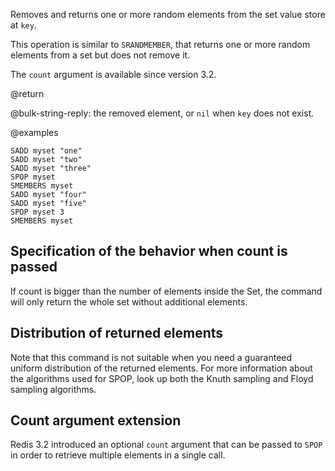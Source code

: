 Removes and returns one or more random elements from the set value store at
`key`.

This operation is similar to `SRANDMEMBER`, that returns one or more random
elements from a set but does not remove it.

The `count` argument is available since version 3.2.

@return

@bulk-string-reply: the removed element, or `nil` when `key` does not exist.

@examples

```cli
SADD myset "one"
SADD myset "two"
SADD myset "three"
SPOP myset
SMEMBERS myset
SADD myset "four"
SADD myset "five"
SPOP myset 3
SMEMBERS myset
```

## Specification of the behavior when count is passed

If count is bigger than the number of elements inside the Set, the command will
only return the whole set without additional elements.

## Distribution of returned elements

Note that this command is not suitable when you need a guaranteed uniform
distribution of the returned elements. For more information about the algorithms
used for SPOP, look up both the Knuth sampling and Floyd sampling algorithms.

## Count argument extension

Redis 3.2 introduced an optional `count` argument that can be passed to `SPOP`
in order to retrieve multiple elements in a single call.
